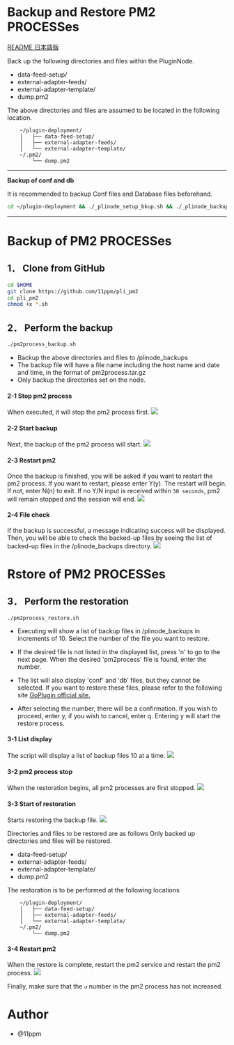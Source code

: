 # Backup and Restore PM2 PROCESSes

 [README 日本語版](https://github.com/11ppm/pli_pm2/blob/main/README_JP.md)


Back up the following directories and files within the PluginNode.

* data-feed-setup/
* external-adapter-feeds/
* external-adapter-template/
* dump.pm2

The above directories and files are assumed to be located in the following location.

```
    ~/plugin-deployment/
    │   ├── data-feed-setup/
    │   ├── external-adapter-feeds/
    │   └── external-adapter-template/
    ~/.pm2/
        └── dump.pm2
```

---

**Backup of conf and db**

It is recommended to backup Conf files and Database files beforehand.
```sh
cd ~/plugin-deployment && ./_plinode_setup_bkup.sh && ./_plinode_backup.sh -full
```

---

# Backup of PM2 PROCESSes

## 1． Clone from GitHub

```sh
cd $HOME
git clone https://github.com/11ppm/pli_pm2
cd pli_pm2
chmod +x *.sh
```


## 2． Perform the backup

```sh
./pm2process_backup.sh 
```


* Backup the above directories and files to /plinode_backups
* The backup file will have a file name including the host name and date and time, in the format of pm2process.tar.gz
* Only backup the directories set on the node.


#### 2-1  Stop pm2 process
When executed, it will stop the pm2 process first.
<img src="./img/backup1.png">


#### 2-2  Start backup
Next, the backup of the pm2 process will start.
<img src="./img/backup2.png">


#### 2-3  Restart pm2
Once the backup is finished, you will be asked if you want to restart the pm2 process. If you want to restart, please enter Y(y). The restart will begin. If not, enter N(n) to exit. If no Y/N input is received within `30 seconds`, pm2 will remain stopped and the session will end.
<img src="./img/backup3.png">

#### 2-4  File check
If the backup is successful, a message indicating success will be displayed. Then, you will be able to check the backed-up files by seeing the list of backed-up files in the /plinode_backups directory.
<img src="./img/backup4.png">



# Rstore of PM2 PROCESSes

## 3． Perform the restoration
```shell
./pm2process_restore.sh
```

* Executing will show a list of backup files in /plinode_backups in increments of 10. Select the number of the file you want to restore.

* If the desired file is not listed in the displayed list, press 'n' to go to the next page. When the desired 'pm2process' file is found, enter the number.

* The list will also display 'conf' and 'db' files, but they cannot be selected. If you want to restore these files, please refer to the following site [GoPlugin official site.](https://github.com/GoPlugin/plugin-deployment/blob/main/docs/node_backup_restore.md)



* After selecting the number, there will be a confirmation. If you wish to proceed, enter y, if you wish to cancel, enter q. Entering y will start the restore process.

#### 3-1  List display
The script will display a list of backup files 10 at a time.
<img src="./img/restore1.png">

#### 3-2  pm2 process stop
When the restoration begins, all pm2 processes are first stopped.
<img src="./img/restore2.png">

#### 3-3  Start of restoration
Starts restoring the backup file.
<img src="./img/restore3.png">

Directories and files to be restored are as follows Only backed up directories and files will be restored.

* data-feed-setup/
* external-adapter-feeds/
* external-adapter-template/
* dump.pm2

The restoration is to be performed at the following locations
```
    ~/plugin-deployment/
    │   ├── data-feed-setup/
    │   ├── external-adapter-feeds/
    │   └── external-adapter-template/
    ~/.pm2/
        └── dump.pm2
```


#### 3-4  Restart pm2
When the restore is complete, restart the pm2 service and restart the pm2 process.
<img src="./img/restore4.png">

Finally, make sure that the `↺` number in the pm2 process has not increased.

# Author

* @11ppm


